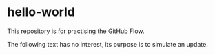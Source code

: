 # hello-world
This repository is for practising the GitHub Flow.

The following text has no interest, its purpose is to simulate an update.
